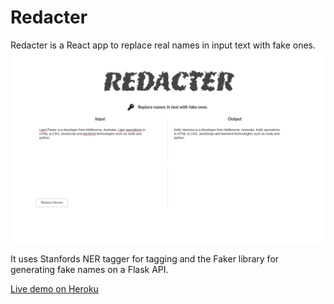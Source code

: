 # Redacter



Redacter is a React app to replace real names in input text with fake ones.
![Redacter Preview ](./preview.png "Redacter")

It uses Stanfords NER tagger for tagging and the Faker library for generating fake names on a Flask API.

[Live demo on Heroku](https://redacter.herokuapp.com/)
